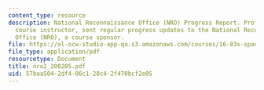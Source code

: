 ```yaml
---
content_type: resource
description: National Reconnaissance Office (NRO) Progress Report. Prof. Miller, a
  course instructor, sent regular progress updates to the National Reconnaissance
  Office (NRO), a course sponsor.
file: https://ol-ocw-studio-app-qa.s3.amazonaws.com/courses/16-83x-space-systems-engineering-spring-2002-spring-2003/57baa5042df406c128c42f470bcf2e05_nro2_200205.pdf
file_type: application/pdf
resourcetype: Document
title: nro2_200205.pdf
uid: 57baa504-2df4-06c1-28c4-2f470bcf2e05
---
```

